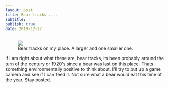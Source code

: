 ```yaml
---
layout: post
title: Bear tracks ....
subtitle: 
publish: true
date: 2019-12-27  
---
```



<figure>
<img src="https://jonkalev.s3-us-west-2.amazonaws.com/beartracks.jpg">
<figcaption> Bear tracks on my place. A larger and one smaller one.</figcaption>
</figure>

if I am right about what these are, bear tracks, its been probably around the turn of the century or 1920's since a bear was last on this place. Thats something environmentally positive to think about. I'll try to put up a game camera and see if I can feed it.
Not sure what a bear would eat this time of the year. Stay posted.


